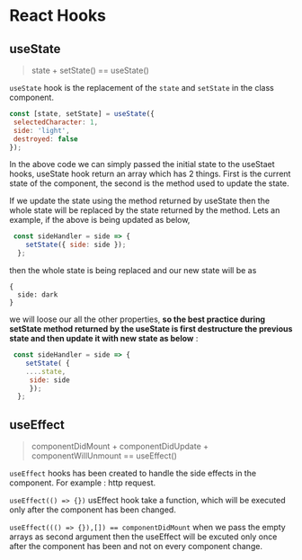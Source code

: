 # React Hooks

## useState

> state + setState() == useState()

`useState` hook is the replacement of the `state` and `setState` in the class component.

```javascript
const [state, setState] = useState({
 selectedCharacter: 1,
 side: 'light',
 destroyed: false
}); 
```

In the above code we can simply passed the initial state to the useStaet hooks, useState hook return an array which has 2 things. First is the current state of the component, the second is the method used to update the state.

If we update the state using the method returned by useState then the whole state will be replaced by the state returned by the method. Lets an example, if the above is being updated as below,

```javascript
 const sideHandler = side => {
    setState({ side: side });
  };
```
then the whole state is being replaced and our new state will be as 

```
{
  side: dark
}
```
we will loose our all the other properties, **so the best practice during setState method returned by the useState is first destructure the previous state and then update it with new state as below** :

```javascript
 const sideHandler = side => {
    setState( {
    ....state,
     side: side
     });
  };
````  

## useEffect

> componentDidMount + componentDidUpdate + componentWillUnmount == useEffect()

`useEffect` hooks has been created to handle the side effects in the component. For example : http request.

`useEffect(() => {})` usEffect hook take a function, which will be executed only after the component has been changed.




`useEffect((() => {}),[]) == componentDidMount` when we pass the empty arrays as second argument then the useEffect will be excuted only once after the component has been and not on every component change.
























